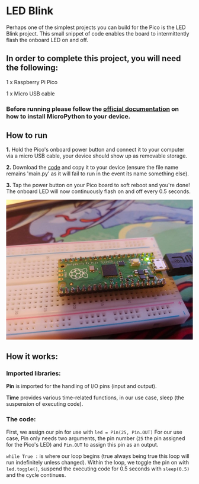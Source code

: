 # LED Blink

Perhaps one of the simplest projects you can build for the Pico is the LED Blink project. This small snippet of code enables the board to intermittently flash the onboard LED on and off.

## In order to complete this project, you will need the following: 
1 x Raspberry Pi Pico

1 x Micro USB cable

### Before running please follow the [official documentation](https://www.raspberrypi.org/documentation/pico/getting-started/) on how to install MicroPython to your device. 

## How to run
**1.** Hold the Pico's onboard power button and connect it to your computer via a micro USB cable, your device should show up as removable storage. 

**2.** Download the <a id="raw-url" href="https://github.com/Steven-Klavins/Pico-Experimentation/blob/main/LED%20Blink/main.py">code</a> and copy it to your device (ensure the file name remains 'main.py' as it will fail to run in the event its name something else).

**3.** Tap the power button on your Pico board to soft reboot and you're done! The onboard LED will now continuously flash on and off every 0.5 seconds.

<p align="center">
<img src="project_image.jpg" alt="drawing" width="600"/>
</p>

## How it works:

### Imported libraries:

**Pin** is imported for the handling of I/O pins (input and output).

**Time** provides various time-related functions, in our use case, sleep (the suspension of executing code).

### The code:

First, we assign our pin for use with `led = Pin(25, Pin.OUT)` For our use case, Pin only needs two arguments, the pin number (`25` the pin assigned for the Pico's LED) and `Pin.OUT` to assign this pin as an output.

`while True :` is where our loop begins (true always being true this loop will run indefinitely unless changed). Within the loop, we toggle the pin on with `led.toggle()`, suspend the executing code for 0.5 seconds with `sleep(0.5)` and the cycle continues. 

